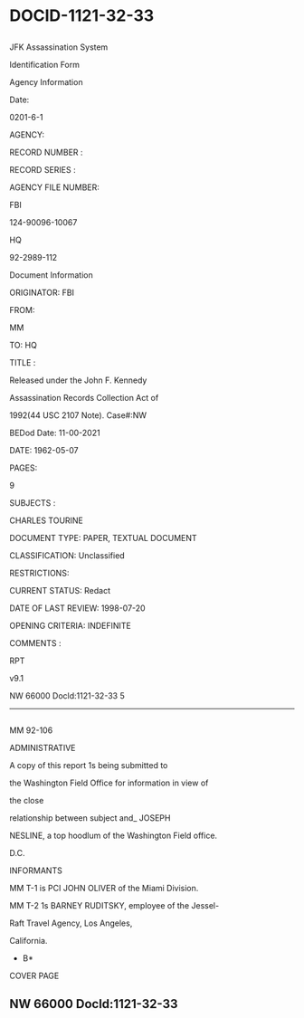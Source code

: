 # DOCID-1121-32-33

##
JFK Assassination System

Identification Form

Agency Information

Date:

0201-6-1

AGENCY:

RECORD NUMBER :

RECORD SERIES :

AGENCY FILE NUMBER:

FBI

124-90096-10067

HQ

92-2989-112

Document Information

ORIGINATOR: FBI

FROM:

MM

TO: HQ

TITLE :

Released under the John F. Kennedy

Assassination Records Collection Act of

1992(44 USC 2107 Note). Case#:NW

BEDod Date: 11-00-2021

DATE: 1962-05-07

PAGES:

9

SUBJECTS :

CHARLES TOURINE

DOCUMENT TYPE: PAPER, TEXTUAL DOCUMENT

CLASSIFICATION: Unclassified

RESTRICTIONS:

CURRENT STATUS: Redact

DATE OF LAST REVIEW: 1998-07-20

OPENING CRITERIA: INDEFINITE

COMMENTS :

RPT

v9.1

NW 66000 Docld:1121-32-33
5

---

##
MM 92-106

ADMINISTRATIVE

A copy of this report 1s being submitted to

the Washington Field Office for information in view of

the close

relationship between subject and_ JOSEPH

NESLINE, a top hoodlum of the Washington Field office.

D.C.

INFORMANTS

MM T-1 is PCI JOHN OLIVER of the Miami Division.

MM T-2 1s BARNEY RUDITSKY, employee of the Jessel-

Raft Travel Agency, Los Angeles,

California.

- B*

COVER PAGE

NW 66000 Docld:1121-32-33
---


